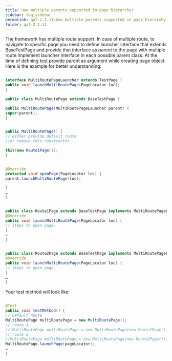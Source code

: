 ```yaml
---
title: How multiple parents supported in page hierarchy?
sidebar: faq_sidebar
permalink: qaf-2.1.11/how_multiple_parents_supported_in_page_hierarchy.html
folder: qaf-2.1.11
---
```



The framework has multiple route support. In case of multiple route, to navigate to specific page you need to define launcher interface that extends BaseTestPage and provide that interface as parent to the page with multiple route.Implement launcher interface in each possible parent class. At the time of defining test provide parent as argument while creating page object.
Here is the example for better understanding:

```java

interface MultiRoutePageLauncher extends TestPage {
public void launchMultiRoutePage(PageLocator loc);
}

public class MultiRoutePage extends BaseTestPage {

public MultiRoutePage(MultiRoutePageLauncher parent) {
super(parent);
}


public MultiRoutePage() {
// either provide default route
//or remove this constructor

this(new Route1Page());
}


@Override
protected void openPage(PageLocator loc) {
parent.launchMultiRoutePage(loc);

}
…
}


public class Route1Page extends BaseTestPage implements MultiRoutePageLauncher {
@Override
public void launchMultiRoutePage(PageLocator loc) {
// steps to open page.
}
…
}


public class Route2Page extends BaseTestPage implements MultiRoutePageLauncher {
@Override
public void launchMultiRoutePage(PageLocator loc) {
// steps to open page.
}
…
}

```

Your test method will look like:

```java

@Test
public void testMethod() {
// Default Route
MultiRoutePage multiRoutePage = new MultiRoutePage();
// route 1
// MultiRoutePage multiRoutePage = new MultiRoutePage(new Route1Page());
// route 2
//MultiRoutePage multiRoutePage = new MultiRoutePage(new Route2Page());
MultiRoutePage.launchPage(pageLocator);
…
}
```

